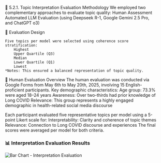 🧠 5.2.1. Topic Interpretation Evaluation Methodology
We employed two complementary approaches to evaluate topic quality:
    Human Assessment
    Automated LLM Evaluation (using Deepseek R-1, Google Gemini 2.5 Pro, and ChatGPT o3)

📝 Evaluation Design

    Five topics per model were selected using coherence score stratification:
        Highest
        Upper Quartile (Q3)
        Median
        Lower Quartile (Q1)
        Lowest
    *Notes: This ensured a balanced representation of topic quality.
  
🧪 Human Evaluation Overview
The human evaluation was conducted via Google Forms from May 6th to May 20th, 2025, involving 15 English-proficient participants. Key demographic characteristics:
    Age group: 73.3% were aged 18–24 years
    Awareness: Over two-thirds had prior knowledge of Long COVID
    Relevance: This group represents a highly engaged demographic in health-related social media discourse

Each participant evaluated five representative topics per model using a 5-point Likert scale for:
    Interpretability: Clarity and coherence of topic themes
    Relevance: Connection to Long COVID discourse and experiences
The final scores were averaged per model for both criteria.


### 📊 Interpretation Evaluation Results

![Bar Chart - Interpretation Evaluation](https://chart.googleapis.com/chart?cht=bvg&chs=700x400&chd=t:4.77,4.80,4.03,4.83,4.77|3.93,3.67,3.47,2.87,4.13|4.11,3.88,3.60,3.89,3.65|3.92,3.84,3.87,3.20,3.49&chxt=x,y&chxl=0:|LDA|NMF|LSA|Top2Vec|BERTopic&chxr=1,0,5&chds=0,5&chco=4F81BD,FFC000,9BBB59,C0504D&chdl=LLM+Interpretability|LLM+Relevance|Human+Interpretability|Human+Relevance&chtt=Interpretation+Evaluation+Scores)
